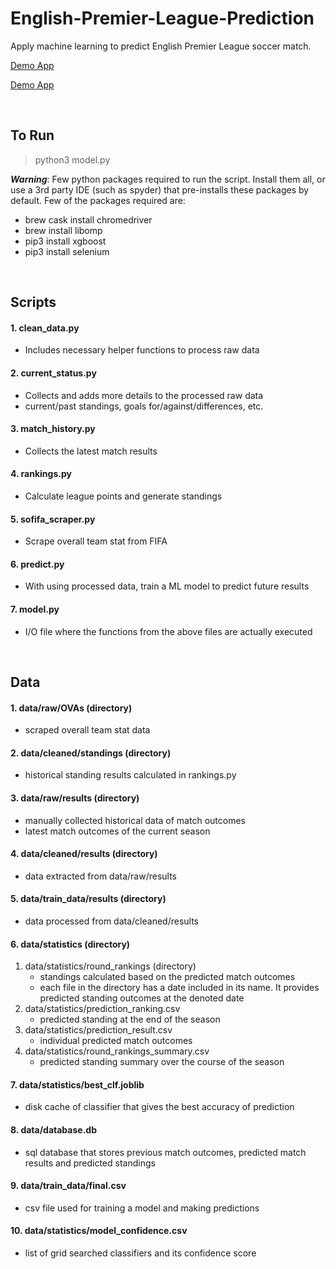 # English-Premier-League-Prediction
Apply machine learning to predict English Premier League soccer match.

[Demo App](https://epl-client.herokuapp.com/)

[Demo App](https://epl-client.herokuapp.com/)


&nbsp;
&nbsp;


## To Run
> python3 model.py

***Warning***: Few python packages required to run the script. Install them all, or use a 3rd party IDE (such as spyder) that pre-installs these packages by default. Few of the packages required are:
- brew cask install chromedriver
- brew install libomp
- pip3 install xgboost
- pip3 install selenium



&nbsp;
&nbsp;

## Scripts
#### 1. clean_data.py
- Includes necessary helper functions to process raw data
#### 2. current_status.py
- Collects and adds more details to the processed raw data
- current/past standings, goals for/against/differences, etc.
#### 3. match_history.py
- Collects the latest match results
#### 4. rankings.py
- Calculate league points and generate standings
#### 5. sofifa_scraper.py
- Scrape overall team stat from FIFA
#### 6. predict.py
- With using processed data, train a ML model to predict future results
#### 7. model.py
- I/O file where the functions from the above files are actually executed

&nbsp;
&nbsp;



## Data
#### 1. data/raw/OVAs (directory)
- scraped overall team stat data
#### 2. data/cleaned/standings (directory)
- historical standing results calculated in rankings.py
#### 3. data/raw/results (directory)
- manually collected historical data of match outcomes
- latest match outcomes of the current season
#### 4. data/cleaned/results (directory)
- data extracted from data/raw/results
#### 5. data/train_data/results (directory)
- data processed from data/cleaned/results
#### 6. data/statistics (directory)
1. data/statistics/round_rankings (directory)
	- standings calculated based on the predicted match outcomes
	- each file in the directory has a date included in its name. It provides predicted standing outcomes at the denoted date
2. data/statistics/prediction_ranking.csv
	- predicted standing at the end of the season
3. data/statistics/prediction_result.csv
	- individual predicted match outcomes
4. data/statistics/round_rankings_summary.csv
	- predicted standing summary over the course of the season
#### 7. data/statistics/best_clf.joblib
- disk cache of classifier that gives the best accuracy of prediction
#### 8. data/database.db
- sql database that stores previous match outcomes, predicted match results and predicted standings
#### 9. data/train_data/final.csv
- csv file used for training a model and making predictions
#### 10. data/statistics/model_confidence.csv
- list of grid searched classifiers and its confidence score



